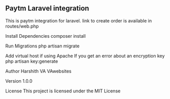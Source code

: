 

## Paytm Laravel integration
This is paytm integration for laravel.
link to create order is available in routes/web.php

Install Dependencies
composer install

Run Migrations
php artisan migrate

Add virtual host if using Apache
If you get an error about an encryption key
php artisan key:generate

Author
Harshith VA VAwebsites

Version
1.0.0

License
This project is licensed under the MIT License
